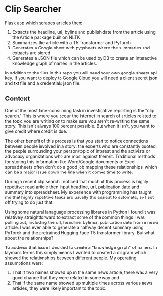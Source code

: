 # Clip Searcher
Flask app which scrapes articles then: <ol>
  <li>Extracts the headline, url, byline and publish date from the article using the Article package built on NLTK</li>
  <li>Summarizes the article  with a T5 Transformer and PyTorch</li>
  <li>Generates a Google sheet with pygsheets where the summaries and extracts are stored </li>
  <li>Generates a JSON file which can be used by D3 to create an interactive knowledge graph of names in the articles.</li>
</ol>
In addition to the files in this repo you will need your own google sheets api key. If you want to deploy to Google Cloud you will need a client secret json and txt file and a credentials json file.

## Context

One of the most time-consuming task in investigative reporting is the "clip search." This is where you scour the internet in search of articles related to the topic you are writing on to make sure you aren't re-writing the same story. This isn't always 100 percent possible. But when it isn't, you want to give credit where credit is due.

The other benefit of this process is that you start to notice connections between people involved in a story: the experts who are constantly quoted, the people surrounding your person/topic of interest and the activists or advocacy organizations who are most against them/it. Traditional methods for storing this information like Word/Google documents or Excel spreadsheets often don't do a good job mapping these relationships, which can be a major issue down the line when it comes time to write.

During a recent clip search I noticed that much of this process is highly repetitve: read article then input headline, url, publication date and summary into spreadsheet. My experience with programming has taught me that highly repetitive tasks are usually the easiest to automate, so I set off trying to do just that.

Using some natural lanaguage processing libraries in Python I found it was relatively straightforward to extract some of the common things I was pulling out, including the url, headline, bylines, publication date from a news article. I was even able to generate a halfway decent summary using PyTorch and the pretrained Hugging Face T5 transformer library. But what about the relationships?

To address that issue I decided to create a "knowledge graph" of names. In laymans terms this simply means I wanted to created a diagram which showed the relationships between different people. My operating assumptions were:
<ol>
    <li>That if two names showed up in the same news article, there was a very good chance that they were related in some way and</li>
    <li>That if the same name showed up multiple times across various news articles, they were likely important to the topic.</li>
</ol>
